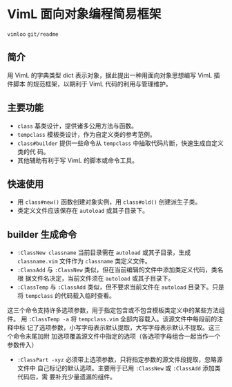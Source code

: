 # VimL 面向对象编程简易框架
`vimloo` `git/readme`

## 简介

用 VimL 的字典类型 dict 表示对象，据此提出一种用面向对象思想编写 VimL 插件脚本
的规范框架，以期利于 VimL 代码的利用与管理维护。

## 主要功能

* `class` 基类设计，提供诸多公用方法与函数。
* `tempclass` 模板类设计，作为自定义类的参考范例。
* `class#builder` 提供一些命令从 `tempclass` 中抽取代码片断，快速生成自定义类的代
  码。
* 其他辅助有利于写 VimL 的脚本或命令工具。

## 快速使用

* 用 `class#new()` 函数创建对象实例，用 `class#old()` 创建派生子类。
* 类定义文件应该保存在 `autoload` 或其子目录下。

## builder 生成命令

* `:ClassNew classname` 当前目录需在 `autoload` 或其子目录，生成
  `classname.vim` 文件作为 `classname` 类定义文件。
* `:ClassAdd` 与 `:ClassNew` 类似，但在当前编辑的文件中添加类定义代码，类名根
  据文件名决定，当前文件须在 `autoload` 或其子目录下。
* `:ClassTemp` 与 `:ClassAdd` 类似，但不要求当前文件在 `autoload` 目录下。只是
  将 `tempclass` 的代码载入临时查看。

这三个命令支持许多选项参数，用于指定包含或不包含模板类定义中的某些方法组件。
用 `:ClassTemp -a` 将 `tempclass.vim` 全部内容载入。该源文件中每段前的注释中标
记了选项参数，小写字母表示默认提取，大写字母表示默认不提取。这三个命令末尾加附
加选项覆盖源文件中指定的选项（各选项字母组合一起当作一个参数传入）

* `:ClassPart -xyz` 必须带上选项参数，只将指定参数的源文件段提取，忽略源文件中
  自己标记的默认选项。主要用于已用 `:ClassNew` 或 `:ClassAdd` 添加类代码后，需
  要补充少量遗漏的组件。
